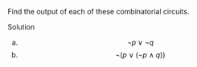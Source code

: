Find the output of each of these combinatorial circuits.


Solution

1. $$\neg p \vee \neg q$$
1. $$\neg (p \vee (\neg p \wedge q))$$

<style type="text/css">
    ol { list-style-type: lower-alpha; }
</style>